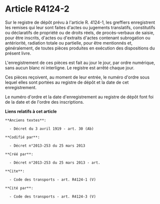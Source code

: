 # Article R4124-2

Sur le registre de dépôt prévu à l'article R. 4124-1, les greffiers enregistrent les remises qui leur sont faites d'actes ou
jugements translatifs, constitutifs ou déclaratifs de propriété ou de droits réels, de procès-verbaux de saisie, pour être
inscrits, d'actes ou d'extraits d'actes contenant subrogation ou antériorité, radiation totale ou partielle, pour être
mentionnés et, généralement, de toutes pièces produites en exécution des dispositions du présent livre. 

L'enregistrement de ces pièces est fait au jour le jour, par ordre numérique, sans aucun blanc ni interligne. Le registre est
arrêté chaque jour. 

Ces pièces reçoivent, au moment de leur entrée, le numéro d'ordre sous lequel elles sont portées au registre de dépôt et la
date de cet enregistrement. 

Le numéro d'ordre et la date d'enregistrement au registre de dépôt font foi de la date et de l'ordre des inscriptions.

**Liens relatifs à cet article**

	**Anciens textes**:

	  - Décret du 3 avril 1919 - art. 30 (Ab)

	**Codifié par**:

	  - Décret n°2013-253 du 25 mars 2013

	**Créé par**:

	  - Décret n°2013-253 du 25 mars 2013 - art.

	**Cite**:

	  - Code des transports - art. R4124-1 (V)

	**Cité par**:

	  - Code des transports - art. R4124-3 (V)
